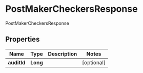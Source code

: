 

# PostMakerCheckersResponse

PostMakerCheckersResponse
## Properties

Name | Type | Description | Notes
------------ | ------------- | ------------- | -------------
**auditId** | **Long** |  |  [optional]



